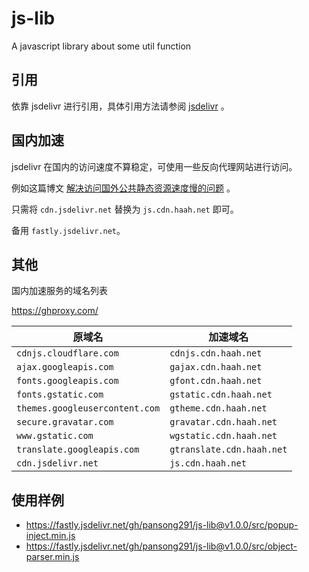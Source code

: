 # js-lib
A javascript library about some util function

## 引用
依靠 jsdelivr 进行引用，具体引用方法请参阅 [jsdelivr](https://www.jsdelivr.com/) 。

## 国内加速
jsdelivr 在国内的访问速度不算稳定，可使用一些反向代理网站进行访问。

例如这篇博文 [解决访问国外公共静态资源速度慢的问题](https://blog.csdn.net/weixin_40034633/article/details/125491662) 。

只需将 `cdn.jsdelivr.net` 替换为 `js.cdn.haah.net` 即可。

备用 `fastly.jsdelivr.net`。

## 其他
国内加速服务的域名列表

https://ghproxy.com/

原域名|加速域名
---|---
`cdnjs.cloudflare.com`|`cdnjs.cdn.haah.net`
`ajax.googleapis.com`|`gajax.cdn.haah.net`
`fonts.googleapis.com`|`gfont.cdn.haah.net`
`fonts.gstatic.com`|`gstatic.cdn.haah.net`
`themes.googleusercontent.com`|`gtheme.cdn.haah.net`
`secure.gravatar.com`|`gravatar.cdn.haah.net`
`www.gstatic.com`|`wgstatic.cdn.haah.net`
`translate.googleapis.com`|`gtranslate.cdn.haah.net`
`cdn.jsdelivr.net`|`js.cdn.haah.net`

## 使用样例
* https://fastly.jsdelivr.net/gh/pansong291/js-lib@v1.0.0/src/popup-inject.min.js
* https://fastly.jsdelivr.net/gh/pansong291/js-lib@v1.0.0/src/object-parser.min.js
